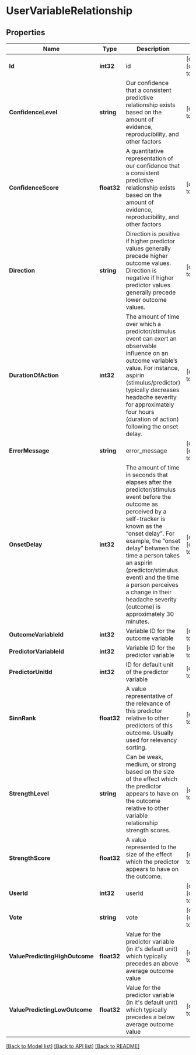 # UserVariableRelationship

## Properties
Name | Type | Description | Notes
------------ | ------------- | ------------- | -------------
**Id** | **int32** | id | [optional] [default to null]
**ConfidenceLevel** | **string** | Our confidence that a consistent predictive relationship exists based on the amount of evidence, reproducibility, and other factors | [default to null]
**ConfidenceScore** | **float32** | A quantitative representation of our confidence that a consistent predictive relationship exists based on the amount of evidence, reproducibility, and other factors | [default to null]
**Direction** | **string** | Direction is positive if higher predictor values generally precede higher outcome values. Direction is negative if higher predictor values generally precede lower outcome values. | [default to null]
**DurationOfAction** | **int32** | The amount of time over which a predictor/stimulus event can exert an observable influence on an outcome variable’s value. For instance, aspirin (stimulus/predictor) typically decreases headache severity for approximately four hours (duration of action) following the onset delay. | [default to null]
**ErrorMessage** | **string** | error_message | [optional] [default to null]
**OnsetDelay** | **int32** | The amount of time in seconds that elapses after the predictor/stimulus event before the outcome as perceived by a self-tracker is known as the “onset delay”. For example, the “onset delay” between the time a person takes an aspirin (predictor/stimulus event) and the time a person perceives a change in their headache severity (outcome) is approximately 30 minutes. | [optional] [default to null]
**OutcomeVariableId** | **int32** | Variable ID for the outcome variable | [default to null]
**PredictorVariableId** | **int32** | Variable ID for the predictor variable | [default to null]
**PredictorUnitId** | **int32** | ID for default unit of the predictor variable | [default to null]
**SinnRank** | **float32** | A value representative of the relevance of this predictor relative to other predictors of this outcome.  Usually used for relevancy sorting. | [default to null]
**StrengthLevel** | **string** | Can be weak, medium, or strong based on the size of the effect which the predictor appears to have on the outcome relative to other variable relationship strength scores. | [default to null]
**StrengthScore** | **float32** | A value represented to the size of the effect which the predictor appears to have on the outcome. | [default to null]
**UserId** | **int32** | userId | [optional] [default to null]
**Vote** | **string** | vote | [optional] [default to null]
**ValuePredictingHighOutcome** | **float32** | Value for the predictor variable (in it&#39;s default unit) which typically precedes an above average outcome value | [default to null]
**ValuePredictingLowOutcome** | **float32** | Value for the predictor variable (in it&#39;s default unit) which typically precedes a below average outcome value | [default to null]

[[Back to Model list]](../README.md#documentation-for-models) [[Back to API list]](../README.md#documentation-for-api-endpoints) [[Back to README]](../README.md)


